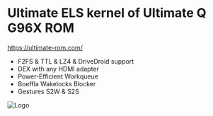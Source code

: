 # Ultimate ELS kernel of Ultimate Q G96X ROM
<https://ultimate-rom.com/>

* F2FS & TTL & LZ4 & DriveDroid support
* DEX with any HDMI adapter
* Power-Efficient Workqueue
* Boeffla Wakelocks Blocker
* Gestures S2W & S2S

![Logo](https://ultimate-rom.com/Ultimate_ROM_Sign.jpg)
